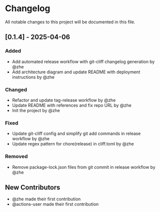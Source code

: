 # Changelog

All notable changes to this project will be documented in this file.

## [0.1.4] - 2025-04-06

### Added
- Add automated release workflow with git-cliff changelog generation by @zhe
- Add architecture diagram and update README with deployment instructions by @zhe

### Changed
- Refactor and update tag-release workflow by @zhe
- Update README with references and fix repo URL by @zhe
- Init the project by @zhe

### Fixed
- Update git-cliff config and simplify git add commands in release workflow by @zhe
- Update regex pattern for chore(release) in cliff.toml by @zhe

### Removed
- Remove package-lock.json files from git commit in release workflow by @zhe

## New Contributors
* @zhe made their first contribution
* @actions-user made their first contribution

<!-- generated by git-cliff -->
